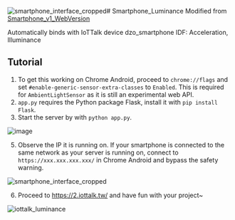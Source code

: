 ![smartphone_interface_cropped](https://github.com/dariuslung/Smartphone_Luminance/assets/90674518/58188bf5-5ac7-48a5-a016-d6cfa0e90ca2)# Smartphone_Luminance
Modified from [Smartphone_v1_WebVersion](https://github.com/tsaiwn/Smartphone_v1_WebVersion/)

Automatically binds with IoTTalk device dzo_smartphone
IDF: Acceleration, Illuminance

## Tutorial
1. To get this working on Chrome Android, proceed to `chrome://flags` and set `#enable-generic-sensor-extra-classes` to `Enabled`.
This is required for `AmbientLightSensor` as it is still an experimental web API.
2. `app.py` requires the Python package Flask, install it with `pip install Flask`.
3. Start the server by with `python app.py`.

![image](https://github.com/dariuslung/Smartphone_Luminance/assets/90674518/cef722c9-c503-428d-a8d5-84a548eb684f)

5. Observe the IP it is running on.
If your smartphone is connected to the same network as your server is running on, connect to `https://xxx.xxx.xxx.xxx/` in Chrome Android and bypass the safety warning.

![smartphone_interface_cropped](https://github.com/dariuslung/Smartphone_Luminance/assets/90674518/17a9d0ed-fb57-4b8e-ae81-6042dabc03d6)

6. Proceed to https://2.iottalk.tw/ and have fun with your project~

![iottalk_luminance](https://github.com/dariuslung/Smartphone_Luminance/assets/90674518/24068c9b-9b10-41e8-af40-e5021b01c513)
